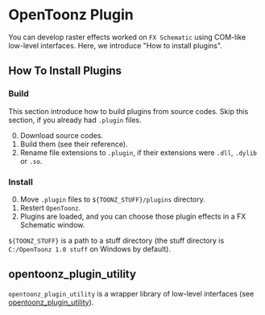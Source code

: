 OpenToonz Plugin
===

You can develop raster effects worked on `FX Schematic` using COM-like low-level interfaces.
Here, we introduce "How to install plugins".

## How To Install Plugins

### Build

This section introduce how to build plugins from source codes.
Skip this section, if you already had `.plugin` files. 

0. Download source codes.
0. Build them (see their reference).
0. Rename file extensions to `.plugin`, if their extensions were `.dll`, `.dylib` or `.so`.

### Install

0. Move `.plugin` files to `${TOONZ_STUFF}/plugins` directory.
0. Restert `OpenToonz`.
0. Plugins are loaded, and you can choose those plugin effects in a FX Schematic window.

`${TOONZ_STUFF}` is a path to a stuff directory (the stuff directory is `C:/OpenToonz 1.0 stuff` on Windows by default).

## opentoonz_plugin_utility

`opentoonz_plugin_utility` is a wrapper library of low-level interfaces (see [opentoonz_plugin_utility](./opentoonz_plugin_utility_en.md)).
